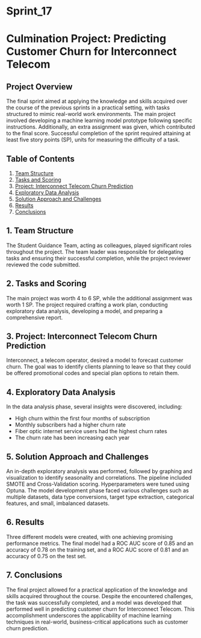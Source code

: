 # Sprint_17

# Culmination Project: Predicting Customer Churn for Interconnect Telecom

## Project Overview

The final sprint aimed at applying the knowledge and skills acquired over the course of the previous sprints in a practical setting, with tasks structured to mimic real-world work environments. The main project involved developing a machine learning model prototype following specific instructions. Additionally, an extra assignment was given, which contributed to the final score. Successful completion of the sprint required attaining at least five story points (SP), units for measuring the difficulty of a task.

## Table of Contents

1. [Team Structure](#team-structure)
2. [Tasks and Scoring](#tasks)
3. [Project: Interconnect Telecom Churn Prediction](#project)
4. [Exploratory Data Analysis](#eda)
5. [Solution Approach and Challenges](#solution)
6. [Results](#results)
7. [Conclusions](#conclusions)

<a name="team-structure"></a>
## 1. Team Structure

The Student Guidance Team, acting as colleagues, played significant roles throughout the project. The team leader was responsible for delegating tasks and ensuring their successful completion, while the project reviewer reviewed the code submitted.

<a name="tasks"></a>
## 2. Tasks and Scoring

The main project was worth 4 to 6 SP, while the additional assignment was worth 1 SP. The project required crafting a work plan, conducting exploratory data analysis, developing a model, and preparing a comprehensive report.

<a name="project"></a>
## 3. Project: Interconnect Telecom Churn Prediction

Interconnect, a telecom operator, desired a model to forecast customer churn. The goal was to identify clients planning to leave so that they could be offered promotional codes and special plan options to retain them.

<a name="eda"></a>
## 4. Exploratory Data Analysis

In the data analysis phase, several insights were discovered, including:

- High churn within the first four months of subscription
- Monthly subscribers had a higher churn rate
- Fiber optic internet service users had the highest churn rates
- The churn rate has been increasing each year

<a name="solution"></a>
## 5. Solution Approach and Challenges

An in-depth exploratory analysis was performed, followed by graphing and visualization to identify seasonality and correlations. The pipeline included SMOTE and Cross-Validation scoring. Hyperparameters were tuned using Optuna. The model development phase faced various challenges such as multiple datasets, data type conversions, target type extraction, categorical features, and small, imbalanced datasets.

<a name="results"></a>
## 6. Results

Three different models were created, with one achieving promising performance metrics. The final model had a ROC AUC score of 0.85 and an accuracy of 0.78 on the training set, and a ROC AUC score of 0.81 and an accuracy of 0.75 on the test set.

<a name="conclusions"></a>
## 7. Conclusions

The final project allowed for a practical application of the knowledge and skills acquired throughout the course. Despite the encountered challenges, the task was successfully completed, and a model was developed that performed well in predicting customer churn for Interconnect Telecom. This accomplishment underscores the applicability of machine learning techniques in real-world, business-critical applications such as customer churn prediction.
